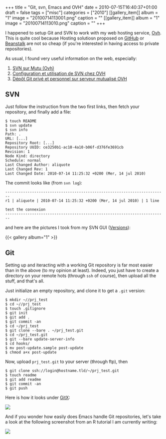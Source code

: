 +++
title = "Git, svn, Emacs and OVH"
date = 2010-07-15T16:40:37+01:00
draft = false
tags = ["misc"]
categories = ["2010"]
[[gallery_item]]
album = "1"
image = "20100714113001.png"
caption = ""
[[gallery_item]]
album = "1"
image = "20100714113010.png"
caption = ""
+++

I happened to setup Git and SVN to work with my web hosting service, [Ovh][Ovh]. This is quite cool because Hosting solutiosn proposed on [GitHub][GitHub] or [Beanstalk][Beanstalk] are not so cheap (if you're interested in having access to private repositories).

<!--more-->

As usual, I found very useful information on the web, especially:

1. [SVN sur Mutu (Ovh)][SVN sur Mutu (Ovh)]
2. [Configuration et utilisation de SVN chez OVH][Configuration et utilisation de SVN chez OVH]
3. [Dépôt Git privé et personnel sur serveur mutualisé OVH][Dépôt Git privé et personnel sur serveur mutualisé OVH]

## SVN

Just follow the instruction from the two first links, then fetch your
repository, and finally add a file:

```
$ touch README
$ svn update
$ svn info
Path: .
URL: [...]
Repository Root: [...] 
Repository UUID: ce3250b1-ac10-4a10-b06f-d376fe3691cb
Revision: 1
Node Kind: directory
Schedule: normal
Last Changed Author: aliquote
Last Changed Rev: 1
Last Changed Date: 2010-07-14 11:25:32 +0200 (Mer, 14 jul 2010)
```

The commit looks like (from `svn log`):

```
------------------------------------------------------------------------
r1 | aliquote | 2010-07-14 11:25:32 +0200 (Mer, 14 jul 2010) | 1 line

test the connexion
------------------------------------------------------------------------
```

and here are the pictures I took from my SVN GUI ([Versions]):

{{< gallery album="1" >}}


## Git

Setting up and iteracting with a working Git repository is far most easier than in the above (to my opinion at least). Indeed, you just have to create a directory on your remote hots (through `ssh` of course), then upload all the stuff, and that's all.

Just initialize an empty repository, and clone it to get a `.git` version:

```
$ mkdir ~//prj_test
$ cd ~//prj_test 
$ touch .gitignore
$ git init
$ git add .
$ git commit -an
$ cd ~/prj_test 
$ git clone --bare . ~/prj_test.git
$ cd ~/prj_test.git
$ git --bare update-server-info
$ cd hooks/
$ mv post-update.sample post-update
$ chmod a+x post-update
```

Now, upload `prj_test.git` to your server (through ftp), then

```
$ git clone ssh://login@hostname.tld/~/prj_test.git
$ touch readme
$ git add readme
$ git commit -an
$ git push
```

Here is how it looks under [GitX]:

![](/img/20100714112228.png)

And if you wonder how easily does Emacs handle Git repositories, let's take a look at the following screenshot from an R tutorial I am currently writing:

![](/img/20100714110203.png)


[Ovh]: http://www.ovh.com
[GitHub]: http://github.com/
[Beanstalk]: http://beanstalkapp.com/
[SVN sur Mutu (Ovh)]: http://guide.ovh.net/SVNMutu
[Configuration et utilisation de SVN chez OVH]: http://www.lezard-rouge.fr/blog/index.php?post/2009/11/Configuration-et-utilisation-de-SVn-chez-OVH
[Dépôt Git privé et personnel sur serveur mutualisé OVH]: http://blog.touv.fr/2009/06/depot-git-prive-et-personnel-sur.html
[Versions]: http://versionsapp.com/
[GitX]: http://gitx.frim.nl/
